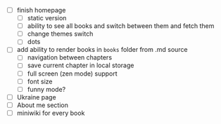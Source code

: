 - [ ] finish homepage
  - [ ] static version
  - [ ] ability to see all books and switch between them and fetch them
  - [ ] change themes switch
  - [ ] dots
- [ ] add ability to render books in `books` folder from .md source
  - [ ] navigation between chapters
  - [ ] save current chapter in local storage
  - [ ] full screen (zen mode) support
  - [ ] font size
  - [ ] funny mode?
- [ ] Ukraine page
- [ ] About me section
- [ ] miniwiki for every book
